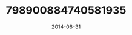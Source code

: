 ---
title: "798900884740581935"
image: "2014-08-31 13.40.28 798900884740581935_46248401"
date: "2014-08-31"
type: "photo"
---